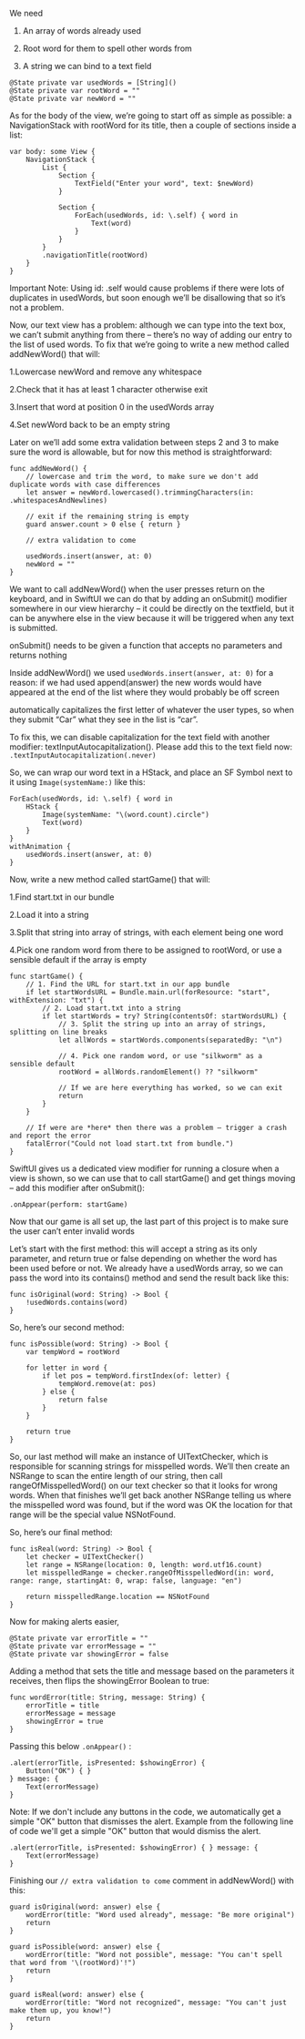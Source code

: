 We need

1. An array of words already used

2. Root word for them to spell other words from

3. A string we can bind to a text field
```
@State private var usedWords = [String]()
@State private var rootWord = ""
@State private var newWord = ""
```

As for the body of the view, we’re going to start off as simple as possible: a NavigationStack with rootWord for its title, then a couple of sections inside a list:
```
var body: some View {
    NavigationStack {
        List {
            Section {
                TextField("Enter your word", text: $newWord)
            }

            Section {
                ForEach(usedWords, id: \.self) { word in
                    Text(word)
                }
            }
        }
        .navigationTitle(rootWord)
    }
}
```

Important Note: Using id: \.self would cause problems if there were lots of duplicates in usedWords, but soon enough we’ll be disallowing that so it’s not a problem.

Now, our text view has a problem: although we can type into the text box, we can’t submit anything from there – there’s no way of adding our entry to the list of used words.
To fix that we’re going to write a new method called addNewWord() that will:

1.Lowercase newWord and remove any whitespace

2.Check that it has at least 1 character otherwise exit

3.Insert that word at position 0 in the usedWords array

4.Set newWord back to be an empty string

Later on we’ll add some extra validation between steps 2 and 3 to make sure the word is allowable, but for now this method is straightforward:
```
func addNewWord() {
    // lowercase and trim the word, to make sure we don't add duplicate words with case differences
    let answer = newWord.lowercased().trimmingCharacters(in: .whitespacesAndNewlines)

    // exit if the remaining string is empty
    guard answer.count > 0 else { return }

    // extra validation to come

    usedWords.insert(answer, at: 0)
    newWord = ""
}
```

We want to call addNewWord() when the user presses return on the keyboard, and in SwiftUI we can do that by adding an onSubmit() modifier somewhere in our view hierarchy – it could be directly on the textfield, but it can be anywhere else in the view because it will be triggered when any text is submitted.

onSubmit() needs to be given a function that accepts no parameters and returns nothing

Inside addNewWord() we used ```usedWords.insert(answer, at: 0)``` for a reason: if we had used append(answer) the new words would have appeared at the end of the list where they would probably be off screen

automatically capitalizes the first letter of whatever the user types, so when they submit “Car” what they see in the list is “car”.

To fix this, we can disable capitalization for the text field with another modifier: textInputAutocapitalization(). Please add this to the text field now:
```.textInputAutocapitalization(.never)```

So, we can wrap our word text in a HStack, and place an SF Symbol next to it using ```Image(systemName:)``` like this:
```
ForEach(usedWords, id: \.self) { word in
    HStack {
        Image(systemName: "\(word.count).circle")
        Text(word)
    }
}
withAnimation {
    usedWords.insert(answer, at: 0)
}
```




Now, write a new method called startGame() that will:

1.Find start.txt in our bundle

2.Load it into a string

3.Split that string into array of strings, with each element being one word

4.Pick one random word from there to be assigned to rootWord, or use a sensible default if the array is empty
```
func startGame() {
    // 1. Find the URL for start.txt in our app bundle
    if let startWordsURL = Bundle.main.url(forResource: "start", withExtension: "txt") {
        // 2. Load start.txt into a string
        if let startWords = try? String(contentsOf: startWordsURL) {
            // 3. Split the string up into an array of strings, splitting on line breaks
            let allWords = startWords.components(separatedBy: "\n")

            // 4. Pick one random word, or use "silkworm" as a sensible default
            rootWord = allWords.randomElement() ?? "silkworm"

            // If we are here everything has worked, so we can exit
            return
        }
    }

    // If were are *here* then there was a problem – trigger a crash and report the error
    fatalError("Could not load start.txt from bundle.")
}
```

SwiftUI gives us a dedicated view modifier for running a closure when a view is shown, so we can use that to call startGame() and get things moving – add this modifier after onSubmit():
```
.onAppear(perform: startGame)
```


Now that our game is all set up, the last part of this project is to make sure the user can’t enter invalid words

Let’s start with the first method: this will accept a string as its only parameter, and return true or false depending on whether the word has been used before or not. We already have a usedWords array, so we can pass the word into its contains() method and send the result back like this:
```
func isOriginal(word: String) -> Bool {
    !usedWords.contains(word)
}
```

So, here’s our second method:
```
func isPossible(word: String) -> Bool {
    var tempWord = rootWord

    for letter in word {
        if let pos = tempWord.firstIndex(of: letter) {
            tempWord.remove(at: pos)
        } else {
            return false
        }
    }

    return true
}
```

So, our last method will make an instance of UITextChecker, which is responsible for scanning strings for misspelled words. We’ll then create an NSRange to scan the entire length of our string, then call rangeOfMisspelledWord() on our text checker so that it looks for wrong words. When that finishes we’ll get back another NSRange telling us where the misspelled word was found, but if the word was OK the location for that range will be the special value NSNotFound.

So, here’s our final method:
```
func isReal(word: String) -> Bool {
    let checker = UITextChecker()
    let range = NSRange(location: 0, length: word.utf16.count)
    let misspelledRange = checker.rangeOfMisspelledWord(in: word, range: range, startingAt: 0, wrap: false, language: "en")

    return misspelledRange.location == NSNotFound
}
```

Now for making alerts easier, 
```
@State private var errorTitle = ""
@State private var errorMessage = ""
@State private var showingError = false
```

Adding  a method that sets the title and message based on the parameters it receives, then flips the showingError Boolean to true:
```
func wordError(title: String, message: String) {
    errorTitle = title
    errorMessage = message
    showingError = true
}
```

Passing this below ```.onAppear()``` :
```
.alert(errorTitle, isPresented: $showingError) {
    Button("OK") { }
} message: {
    Text(errorMessage)
}
```

Note: If we don't include any buttons in the code, we automatically get a simple "OK" button that dismisses the alert.
Example from the following line of code we'll get a simple "OK" button that would dismiss the alert.
```
.alert(errorTitle, isPresented: $showingError) { } message: {
    Text(errorMessage)
}
```

Finishing our  ```// extra validation to come```  comment in addNewWord() with this:
```
guard isOriginal(word: answer) else {
    wordError(title: "Word used already", message: "Be more original")
    return
}

guard isPossible(word: answer) else {
    wordError(title: "Word not possible", message: "You can't spell that word from '\(rootWord)'!")
    return
}

guard isReal(word: answer) else {
    wordError(title: "Word not recognized", message: "You can't just make them up, you know!")
    return
}
```
